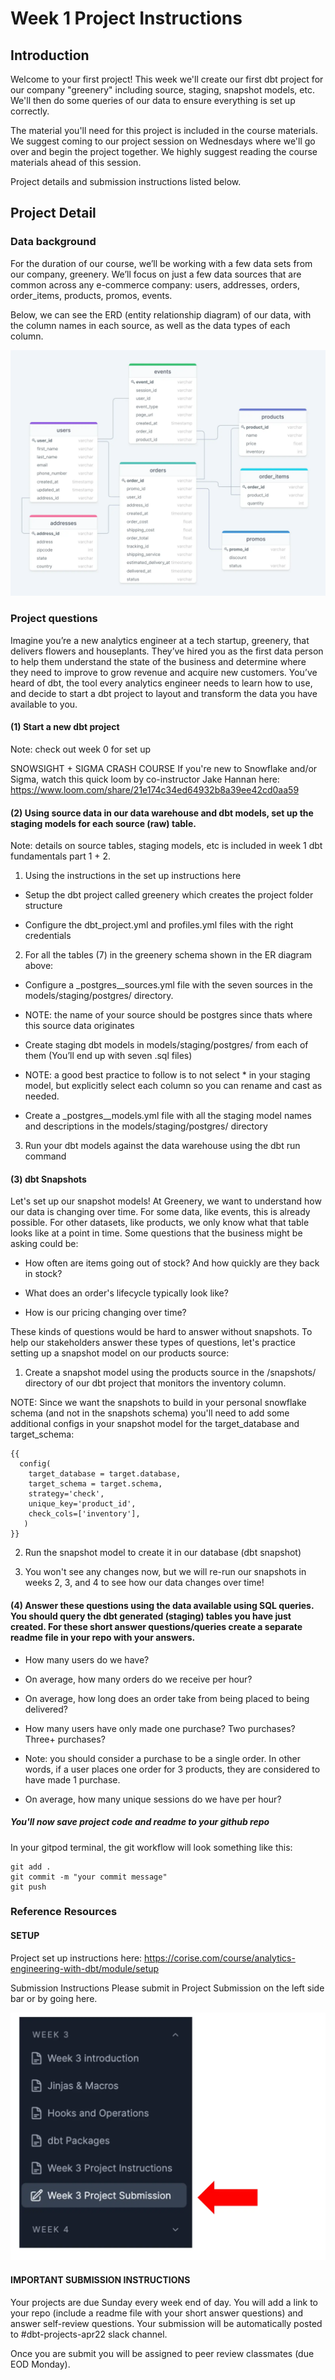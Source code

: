 # Week 1 Project Instructions

## Introduction
Welcome to your first project! This week we'll create our first dbt project for our company "greenery" including source, staging, snapshot models, etc. We'll then do some queries of our data to ensure everything is set up correctly.

The material you'll need for this project is included in the course materials. We suggest coming to our project session on Wednesdays where we'll go over and begin the project together. We highly suggest reading the course materials ahead of this session.

Project details and submission instructions listed below. 

## Project Detail
### Data background
For the duration of our course, we’ll be working with a few data sets from our company, greenery. We’ll focus on just a few data sources that are common across any e-commerce company: users, addresses, orders, order_items, products, promos, events.

Below, we can see the ERD (entity relationship diagram) of our data, with the column names in each source, as well as the data types of each column.

![img_01_01.png](img_01_01.png)

### Project questions
Imagine you’re a new analytics engineer at a tech startup, greenery, that delivers flowers and houseplants. They’ve hired you as the first data person to help them understand the state of the business and determine where they need to improve to grow revenue and acquire new customers. You’ve heard of dbt, the tool every analytics engineer needs to learn how to use, and decide to start a dbt project to layout and transform the data you have available to you.

#### (1) Start a new dbt project 
Note: check out week 0 for set up

SNOWSIGHT + SIGMA CRASH COURSE
If you're new to Snowflake and/or Sigma, watch this quick loom by co-instructor Jake Hannan here: https://www.loom.com/share/21e174c34ed64932b8a39ee42cd0aa59

#### (2) Using source data in our data warehouse and dbt models, set up the staging models for each source (raw) table.
Note: details on source tables, staging models, etc is included in week 1 dbt fundamentals part 1 + 2.

1. Using the instructions in the set up instructions here

+ Setup the dbt project called greenery which creates the project folder structure

+ Configure the dbt_project.yml and profiles.yml files with the right credentials

2. For all the tables (7) in the greenery schema shown in the ER diagram above:

+ Configure a _postgres__sources.yml file with the seven sources in the models/staging/postgres/ directory. 

+ NOTE: the name of your source should be postgres since thats where this source data originates

+ Create staging dbt models in models/staging/postgres/ from each of them (You’ll end up with seven .sql files)

+ NOTE: a good best practice to follow is to not select * in your staging model, but explicitly select each column so you can rename and cast as needed.

+ Create a _postgres__models.yml file with all the staging model names and descriptions in the models/staging/postgres/ directory

3. Run your dbt models against the data warehouse using the dbt run command

#### (3) dbt Snapshots
Let's set up our snapshot models! At Greenery, we want to understand how our data is changing over time. For some data, like events, this is already possible. For other datasets, like products, we only know what that table looks like at a point in time. Some questions that the business might be asking could be:

+ How often are items going out of stock? And how quickly are they back in stock?

+ What does an order's lifecycle typically look like?

+ How is our pricing changing over time?

These kinds of questions would be hard to answer without snapshots. To help our stakeholders answer these types of questions, let's practice setting up a snapshot model on our products source:

1. Create a snapshot model using the products source in the /snapshots/ directory of our dbt project that monitors the inventory column. 

NOTE: Since we want the snapshots to build in your personal snowflake schema (and not in the snapshots schema) you'll need to add some additional configs in your snapshot model for the target_database and target_schema:

```
{{
  config(
    target_database = target.database,
    target_schema = target.schema,
    strategy='check',
    unique_key='product_id',
    check_cols=['inventory'],
   )
}}
```

2. Run the snapshot model to create it in our database (dbt snapshot)

3. You won't see any changes now, but we will re-run our snapshots in weeks 2, 3, and 4 to see how our data changes over time!

#### (4) Answer these questions using the data available using SQL queries. You should query the dbt generated (staging) tables you have just created. For these short answer questions/queries create a separate readme file in your repo with your answers.
+ How many users do we have?

+ On average, how many orders do we receive per hour?

+ On average, how long does an order take from being placed to being delivered?

+ How many users have only made one purchase? Two purchases? Three+ purchases?

+ Note: you should consider a purchase to be a single order. In other words, if a user places one order for 3 products, they are considered to have made 1 purchase.

+ On average, how many unique sessions do we have per hour?

##### You'll now save project code and readme to your github repo 

In your gitpod terminal, the git workflow will look something like this: 

```
git add . 
git commit -m "your commit message"
git push
```

### Reference Resources
#### SETUP
Project set up instructions here: https://corise.com/course/analytics-engineering-with-dbt/module/setup

Submission Instructions
Please submit in Project Submission on the left side bar or by going here. 

![img_01_02.png](img_01_02.png)


#### IMPORTANT SUBMISSION INSTRUCTIONS
Your projects are due Sunday every week end of day. You will add a link to your repo (include a readme file with your short answer questions) and answer self-review questions. Your submission will be automatically posted to #dbt-projects-apr22 slack channel.

Once you are submit you will be assigned to peer review classmates (due EOD Monday). 